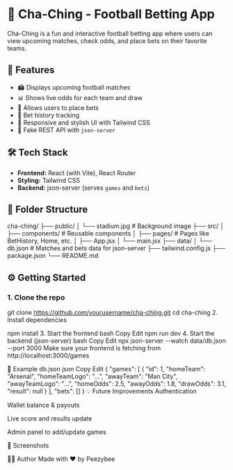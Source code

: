 # 💸 Cha-Ching - Football Betting App

Cha-Ching is a fun and interactive football betting app where users can view upcoming matches, check odds, and place bets on their favorite teams.

## 🚀 Features

- 🏟 Displays upcoming football matches
- 📊 Shows live odds for each team and draw
- 🎰 Allows users to place bets
- 🧾 Bet history tracking
- 🎨 Responsive and stylish UI with Tailwind CSS
- 🔌 Fake REST API with `json-server`

## 🛠 Tech Stack

- **Frontend:** React (with Vite), React Router
- **Styling:** Tailwind CSS
- **Backend:** json-server (serves `games` and `bets`)

## 📁 Folder Structure

cha-ching/ ├── public/ │ └── stadium.jpg # Background image ├── src/ │ ├── components/ # Reusable components │ ├── pages/ # Pages like BetHistory, Home, etc. │ ├── App.jsx │ └── main.jsx ├── data/ │ └── db.json # Matches and bets data for json-server ├── tailwind.config.js ├── package.json └── README.md



## ⚙️ Getting Started

### 1. Clone the repo 
git clone https://github.com/yourusername/cha-ching.git
cd cha-ching
2. Install dependencies

npm install
3. Start the frontend
bash
Copy
Edit
npm run dev
4. Start the backend (json-server)
bash
Copy
Edit
npx json-server --watch data/db.json --port 3000
Make sure your frontend is fetching from http://localhost:3000/games

📝 Example db.json
json
Copy
Edit
{
  "games": [
    {
      "id": 1,
      "homeTeam": "Arsenal",
      "homeTeamLogo": "...",
      "awayTeam": "Man City",
      "awayTeamLogo": "...",
      "homeOdds": 2.5,
      "awayOdds": 1.8,
      "drawOdds": 3.1,
      "result": null
    }
  ],
  "bets": []
}
💡 Future Improvements
Authentication

Wallet balance & payouts

Live score and results update

Admin panel to add/update games

📸 Screenshots

🧑‍💻 Author
Made with ❤️ by Peezybee








